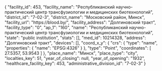 {
    "facility_id": 453,
    "facility_name": "Республиканский научно-практический центр трансфузиологии и медицинских биотехнологий",
    "district_id": "7-02-3",
    "district_name": "Московский район, Минск",
    "facility_url": "https:\/\/blood.by\/",
    "facility_address": "Долгиновский тракт",
    "facility_type": "0",
    "ap_1": "160",
    "name": "Республиканский научно-практический центр трансфузиологии и медицинских биотехнологий",
    "state": "public institution",
    "stats": [],
    "med_id": 10214328,
    "address": "Долгиновский тракт",
    "devices": [],
    "coord_x_y": {
        "crs": {
            "type": "name",
            "properties": {
                "name": "EPSG:4326"
            }
        },
        "type": "Point",
        "coordinates": [
            27.5357,
            53.9543
        ]
    },
    "place_name": "Минск",
    "place_type": "city",
    "localties_key": 51,
    "year_of_closing": null,
    "year_of_opening": "1932",
    "healthcare_facility_key": 453,
    "administrative_division_id": "7-02-3"
}